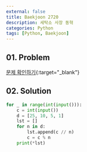```yaml
---
external: false
title: Baekjoon 2720
description: 세탁소 사장 동혁
categories: Python
tags: [Python, Baekjoon]
---
```


## 01. Problem

[문제 확인하기](https://www.acmicpc.net/problem/2720){:target="_blank"}

## 02. Solution

```Python
for _ in range(int(input())):
    c = int(input())
    d = [25, 10, 5, 1]
    lst = []
    for n in d:
        lst.append(c // n)
        c = c % n
    print(*lst)
```
